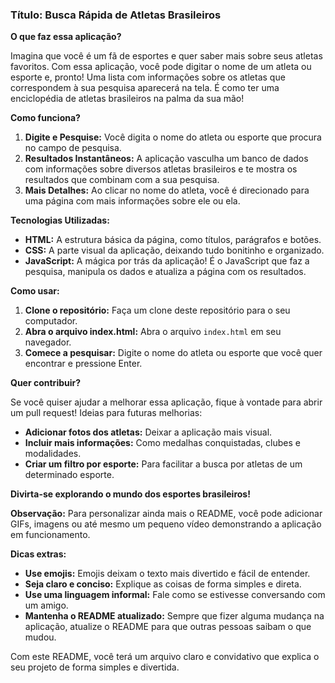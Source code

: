 ### **Título: Busca Rápida de Atletas Brasileiros**

**O que faz essa aplicação?**

Imagina que você é um fã de esportes e quer saber mais sobre seus atletas favoritos. Com essa aplicação, você pode digitar o nome de um atleta ou esporte e, pronto! Uma lista com informações sobre os atletas que correspondem à sua pesquisa aparecerá na tela. É como ter uma enciclopédia de atletas brasileiros na palma da sua mão!

**Como funciona?**

1. **Digite e Pesquise:** Você digita o nome do atleta ou esporte que procura no campo de pesquisa.
2. **Resultados Instantâneos:** A aplicação vasculha um banco de dados com informações sobre diversos atletas brasileiros e te mostra os resultados que combinam com a sua pesquisa.
3. **Mais Detalhes:** Ao clicar no nome do atleta, você é direcionado para uma página com mais informações sobre ele ou ela.

**Tecnologias Utilizadas:**

* **HTML:** A estrutura básica da página, como títulos, parágrafos e botões.
* **CSS:** A parte visual da aplicação, deixando tudo bonitinho e organizado.
* **JavaScript:** A mágica por trás da aplicação! É o JavaScript que faz a pesquisa, manipula os dados e atualiza a página com os resultados.

**Como usar:**

1. **Clone o repositório:** Faça um clone deste repositório para o seu computador.
2. **Abra o arquivo index.html:** Abra o arquivo `index.html` em seu navegador.
3. **Comece a pesquisar:** Digite o nome do atleta ou esporte que você quer encontrar e pressione Enter.

**Quer contribuir?**

Se você quiser ajudar a melhorar essa aplicação, fique à vontade para abrir um pull request! Ideias para futuras melhorias:

* **Adicionar fotos dos atletas:** Deixar a aplicação mais visual.
* **Incluir mais informações:** Como medalhas conquistadas, clubes e modalidades.
* **Criar um filtro por esporte:** Para facilitar a busca por atletas de um determinado esporte.

**Divirta-se explorando o mundo dos esportes brasileiros!**

**Observação:** Para personalizar ainda mais o README, você pode adicionar GIFs, imagens ou até mesmo um pequeno vídeo demonstrando a aplicação em funcionamento.

**Dicas extras:**

* **Use emojis:** Emojis deixam o texto mais divertido e fácil de entender.
* **Seja claro e conciso:** Explique as coisas de forma simples e direta.
* **Use uma linguagem informal:** Fale como se estivesse conversando com um amigo.
* **Mantenha o README atualizado:** Sempre que fizer alguma mudança na aplicação, atualize o README para que outras pessoas saibam o que mudou.

Com este README, você terá um arquivo claro e convidativo que explica o seu projeto de forma simples e divertida. 
